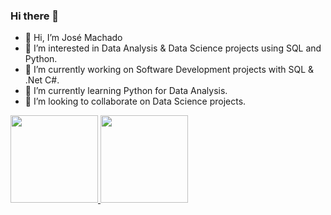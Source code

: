 ### Hi there 👋


- 👋 Hi, I’m José Machado
- 👀 I’m interested in Data Analysis & Data Science projects using SQL and Python.
- 🔭 I’m currently working on Software Development projects with SQL & .Net C#.
- 🌱 I’m currently learning Python for Data Analysis.
- 👯 I’m looking to collaborate on Data Science projects.

<div dir="auto">
  <a href="https://github.com/zeomachado">
  <img height="140em" src="https://github-readme-stats.vercel.app/api?username=zeomachado&show_icons=true&theme=dracula&include_all_commits=true&count_private=true" style="max-width: 100%;">
  <img height="140em" src="https://github-readme-stats.vercel.app/api/top-langs/?username=zeomachado&layout=compact&langs_count=7&theme=dracula" style="max-width: 100%;">
</a></div>


